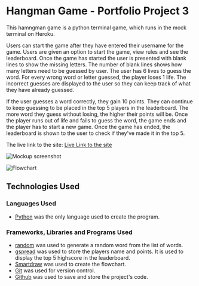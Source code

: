 # Hangman Game - Portfolio Project 3
This hamngman game is a python terminal game, which runs in the mock terminal on Heroku.

Users can start the game after they have entered their username for the game. Users are given an option to start the game, view rules and see the leaderboard. Once the game has started the user is presented with blank lines to show the missing letters. The number of blank lines shows how many letters need to be guessed by user. The user has 6 lives to guess the word. For every wrong word or letter guessed, the player loses 1 life. The incorrect guesses are displayed to the user so they can keep track of what they have already guessed.

If the user guesses a word correctly, they gain 10 points. They can continue to keep guessing to be placed in the top 5 players in the leaderboard. The more word they guess without losing, the higher their points will be. Once the player runs out of life and fails to guess the word, the game ends and the player has to start a new game. Once the game has ended, the leaderboard is shown to the user to check if they've made it in the top 5.

The live link to the site: [Live Link to the site]()

![Mockup screenshot]()

![Flowchart]()

## __Technologies Used__

### Languages Used
- [Python](https://en.wikipedia.org/wiki/Python_(programming_language)) was the only language used to create the program.

### Frameworks, Libraries and Programs Used
- [random](https://docs.python.org/3/library/random.html) was used to generate a random word from the list of words.
- [gspread](https://docs.gspread.org/en/v5.7.0/) was used to store the players name and points. It is used to display the top 5 highscore in the leaderboard.
- [Smartdraw](https://www.smartdraw.com/flowchart/flowchart-maker.htm) was used to create the flowchart.
- [Git](https://git-scm.com/) was used for version control.
- [Github](https://github.com/) was used to save and store the project's code.

